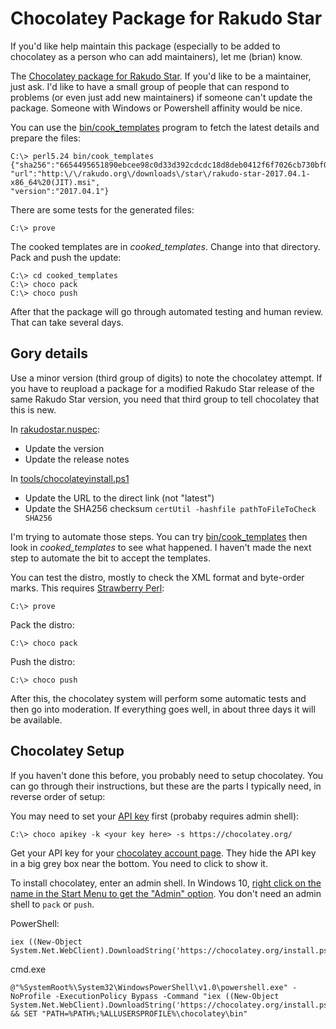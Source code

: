 # Chocolatey Package for Rakudo Star

If you'd like help maintain this package (especially to be added to chocolatey
as a person who can add maintainers), let me (brian) know.

The [Chocolatey package for Rakudo Star](https://chocolatey.org/packages/rakudostar).
If you'd like to be a maintainer, just ask. I'd like to have a small
group of people that can respond to problems (or even just add new maintainers)
if someone can't update the package. Someone with Windows or Powershell
affinity would be nice.

You can use the [bin/cook_templates](bin/cook_templates) program to fetch the latest 
details and prepare the files:

	C:\> perl5.24 bin/cook_templates
	{"sha256":"6654495651890ebcee98c0d33d392cdcdc18d8deb0412f6f7026cb730bf0bbed",
	"url":"http:\/\/rakudo.org\/downloads\/star\/rakudo-star-2017.04.1-x86_64%20(JIT).msi",
	"version":"2017.04.1"}

There are some tests for the generated files:

	C:\> prove

The cooked templates are in _cooked\_templates_. Change into that directory.
Pack and push the update:

	C:\> cd cooked_templates
	C:\> choco pack
	C:\> choco push

After that the package will go through automated testing and human review.
That can take several days.

## Gory details

Use a minor version (third group of digits) to note the chocolatey attempt. If
you have to reupload a package for a modified Rakudo Star release of the same
Rakudo Star version, you need that third group to tell chocolatey that this
is new.

In  [rakudostar.nuspec](rakudostar.nuspec):

- Update the version
- Update the release notes

In [tools/chocolateyinstall.ps1](tools/chocolateyinstall.ps1)

- Update the URL to the direct link (not "latest")
- Update the SHA256 checksum `certUtil -hashfile pathToFileToCheck SHA256`

I'm trying to automate those steps. You can try [bin/cook_templates](bin/cook_templates)
then look in _cooked\_templates_ to see what happened. I haven't made the
next step to automate the bit to accept the templates.

You can test the distro, mostly to check the XML format and byte-order marks.
This requires [Strawberry Perl](http://strawberryperl.com/):

	C:\> prove

Pack the distro:

	C:\> choco pack

Push the distro:

	C:\> choco push

After this, the chocolatey system will perform some automatic tests and
then go into moderation. If everything goes well, in about three days it will
be available.

## Chocolatey Setup

If you haven't done this before, you probably need to setup chocolatey.
You can go through their instructions, but these are the parts I typically
need, in reverse order of setup:

You may need to set your [API key](https://github.com/chocolatey/choco/wiki/CommandsApiKey)
first (probaby requires admin shell):

	C:\> choco apikey -k <your key here> -s https://chocolatey.org/

Get your API key for your [chocolatey account page](https://chocolatey.org/account).
They hide the API key in a big grey box near the bottom. You need to click
to show it.

To install chocolatey, enter an admin shell. In Windows 10, [right click
on the name in the Start Menu to get the "Admin" option](http://www.techadvisor.co.uk/how-to/windows/how-run-programs-as-administrator-in-windows-10-3632744/).
You don't need an admin shell to `pack` or `push`.

PowerShell:

	iex ((New-Object System.Net.WebClient).DownloadString('https://chocolatey.org/install.ps1'))

cmd.exe

	@"%SystemRoot%\System32\WindowsPowerShell\v1.0\powershell.exe" -NoProfile -ExecutionPolicy Bypass -Command "iex ((New-Object System.Net.WebClient).DownloadString('https://chocolatey.org/install.ps1'))" && SET "PATH=%PATH%;%ALLUSERSPROFILE%\chocolatey\bin"
